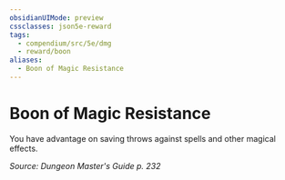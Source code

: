 ```yaml
---
obsidianUIMode: preview
cssclasses: json5e-reward
tags:
  - compendium/src/5e/dmg
  - reward/boon
aliases:
  - Boon of Magic Resistance
---
```

# Boon of Magic Resistance

You have advantage on saving throws against spells and other magical effects.

*Source: Dungeon Master's Guide p. 232*